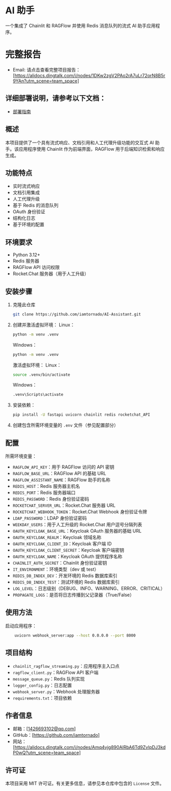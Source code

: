 ﻿# AI 助手

一个集成了 Chainlit 和 RAGFlow 并使用 Redis 消息队列的流式 AI 助手应用程序。

# 完整报告
- Email: 请点击查看完整项目报告：[https://alidocs.dingtalk.com/i/nodes/1DKw2zgV2PAo2rA7uLr72orN8B5r9YAn?utm_scene=team_space]

## 详细部署说明，请参考以下文档：
 - [部署指南](https://alidocs.dingtalk.com/i/nodes/0eMKjyp813AopzA7sdjrlg7AVxAZB1Gv)

## 概述
本项目提供了一个具有流式响应、文档引用和人工代理升级功能的交互式 AI 助手。该应用程序使用 Chainlit 作为前端界面，RAGFlow 用于后端知识检索和响应生成。

## 功能特点
- 实时流式响应
- 文档引用集成
- 人工代理升级
- 基于 Redis 的消息队列
- OAuth 身份验证
- 结构化日志
- 基于环境的配置

## 环境要求
- Python 3.12+ 
- Redis 服务器
- RAGFlow API 访问权限
- Rocket.Chat 服务器（用于人工升级）

## 安装步骤
1. 克隆此仓库
   ```bash
   git clone https://github.com/iamtornado/AI-Assistant.git
   ```
2. 创建并激活虚拟环境：
   Linux：
   ```bash
   python -m venv .venv
   ```
   Windows：
   ```bash
   python -m venv .venv
   ```
   激活虚拟环境：
   Linux：
   ```bash
   source .venv/bin/activate
   ```
   Windows：
   ```bash
   .venv\Scripts\activate
   ```

3. 安装依赖：
   ```bash
   pip install -U fastapi uvicorn chainlit redis rocketchat_API
   ```
4. 创建包含所需环境变量的 `.env` 文件（参见配置部分）

## 配置
所需环境变量：
- `RAGFLOW_API_KEY`：用于 RAGFlow 访问的 API 密钥
- `RAGFLOW_BASE_URL`：RAGFlow API 的基础 URL
- `RAGFLOW_ASSISTANT_NAME`：RAGFlow 助手的名称
- `REDIS_HOST`：Redis 服务器主机名
- `REDIS_PORT`：Redis 服务器端口
- `REDIS_PASSWORD`：Redis 身份验证密码
- `ROCKETCHAT_SERVER_URL`：Rocket.Chat 服务器 URL
- `ROCKETCHAT_WEBHOOK_TOKEN`：Rocket.Chat Webhook 身份验证令牌
- `LDAP_PASSWORD`：LDAP 身份验证密码
- `WEEKDAY_USERS`：用于人工升级的 Rocket.Chat 用户逗号分隔列表
- `OAUTH_KEYCLOAK_BASE_URL`：Keycloak OAuth 服务器的基础 URL
- `OAUTH_KEYCLOAK_REALM`：Keycloak 领域名称
- `OAUTH_KEYCLOAK_CLIENT_ID`：Keycloak 客户端 ID
- `OAUTH_KEYCLOAK_CLIENT_SECRET`：Keycloak 客户端密钥
- `OAUTH_KEYCLOAK_NAME`：Keycloak OAuth 提供程序名称
- `CHAINLIT_AUTH_SECRET`：Chainlit 身份验证密钥
- `IT_ENVIRONMENT`：环境类型（dev 或 test）
- `REDIS_DB_INDEX_DEV`：开发环境的 Redis 数据库索引
- `REDIS_DB_INDEX_TEST`：测试环境的 Redis 数据库索引
- `LOG_LEVEL`：日志级别（DEBUG、INFO、WARNING、ERROR、CRITICAL）
- `PROPAGATE_LOGS`：是否将日志传播到父记录器（True/False）

## 使用方法
启动应用程序：
```bash
    uvicorn webhook_server:app --host 0.0.0.0 --port 8000
```

## 项目结构
- `chainlit_ragflow_streaming.py`：应用程序主入口点
- `ragflow_client.py`：RAGFlow API 客户端
- `message_queue.py`：Redis 队列实现
- `logger_config.py`：日志配置
- `webhook_server.py`：Webhook 处理服务器
- `requirements.txt`：项目依赖

## 作者信息

- 邮箱：[1426693102@qq.com]
- GitHub：[https://github.com/iamtornado]
- 网站：[https://alidocs.dingtalk.com/i/nodes/Amq4vjg890AlRbA6Td9ZvlpDJ3kdP0wQ?utm_scene=team_space]

## 许可证
本项目采用 MIT 许可证。有关更多信息，请参见本仓库中包含的 `License` 文件。